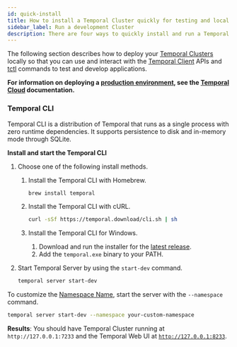 ```yaml
---
id: quick-install
title: How to install a Temporal Cluster quickly for testing and local development
sidebar_label: Run a development Cluster
description: There are four ways to quickly install and run a Temporal Cluster.
---
```


The following section describes how to deploy your [Temporal Clusters](/concepts/what-is-a-temporal-cluster) locally so that you can use and interact with the [Temporal Client](/concepts/what-is-a-temporal-client) APIs and [tctl](/tctl-v1) commands to test and develop applications.

**For information on deploying a [production environment](/server/production-deployment), see the [Temporal Cloud](/cloud) documentation.**

### Temporal CLI

Temporal CLI is a distribution of Temporal that runs as a single process with zero runtime dependencies.
It supports persistence to disk and in-memory mode through SQLite.

**Install and start the Temporal CLI**

1. Choose one of the following install methods.
   1. Install the Temporal CLI with Homebrew.

      ```bash
      brew install temporal
      ```

   2. Install the Temporal CLI with cURL.

      ```bash
      curl -sSf https://temporal.download/cli.sh | sh
      ```

   3. Install the Temporal CLI for Windows.
      1. Download and run the installer for the [latest release](https://github.com/temporalio/cli/releases/latest/).
      2. Add the `temporal.exe` binary to your PATH.
2. Start Temporal Server by using the `start-dev` command.

   ```bash
   temporal server start-dev
   ```

To customize the [Namespace Name](/namespaces), start the server with the `--namespace` command.

```bash
temporal server start-dev --namespace your-custom-namespace
```

**Results**: You should have Temporal Cluster running at `http://127.0.0.1:7233` and the Temporal Web UI at [`http://127.0.0.1:8233`](http://127.0.0.1:8233/).
